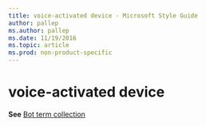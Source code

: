 ```yaml
---
title: voice-activated device - Microsoft Style Guide
author: pallep
ms.author: pallep
ms.date: 11/19/2016
ms.topic: article
ms.prod: non-product-specific
---
```


# voice-activated device

**See** [Bot term collection](/style-guide/a-z-word-list-term-collections/term-collections/bot-terms)
